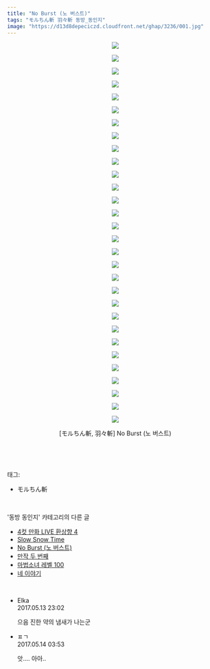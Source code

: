 ```yaml
---
title: "No Burst (노 버스트)"
tags: "モルちん斬 羽々斬 동방_동인지"
image: "https://d13d8depeciczd.cloudfront.net/ghap/3236/001.jpg"
---
```

<div class="article">
<p style="text-align: center; clear: none; float: none;"><img src="{{ site.imgserver12 }}/ghap/3236/001.jpg"/></p>
<p style="text-align: center; clear: none; float: none;"><img src="{{ site.imgserver12 }}/ghap/3236/002.jpg"/></p>
<p style="text-align: center; clear: none; float: none;"><img src="{{ site.imgserver12 }}/ghap/3236/003.jpg"/></p>
<p style="text-align: center; clear: none; float: none;"><img src="{{ site.imgserver12 }}/ghap/3236/004.jpg"/></p>
<p style="text-align: center; clear: none; float: none;"><img src="{{ site.imgserver12 }}/ghap/3236/005.jpg"/></p>
<p style="text-align: center; clear: none; float: none;"><img src="{{ site.imgserver12 }}/ghap/3236/006.jpg"/></p>
<p style="text-align: center; clear: none; float: none;"><img src="{{ site.imgserver12 }}/ghap/3236/007.jpg"/></p>
<p style="text-align: center; clear: none; float: none;"><img src="{{ site.imgserver12 }}/ghap/3236/008.jpg"/></p>
<p style="text-align: center; clear: none; float: none;"><img src="{{ site.imgserver12 }}/ghap/3236/009.jpg"/></p>
<p style="text-align: center; clear: none; float: none;"><img src="{{ site.imgserver12 }}/ghap/3236/010.jpg"/></p>
<p style="text-align: center; clear: none; float: none;"><img src="{{ site.imgserver12 }}/ghap/3236/011.jpg"/></p>
<p style="text-align: center; clear: none; float: none;"><img src="{{ site.imgserver12 }}/ghap/3236/012.jpg"/></p>
<p style="text-align: center; clear: none; float: none;"><img src="{{ site.imgserver12 }}/ghap/3236/013.jpg"/></p>
<p style="text-align: center; clear: none; float: none;"><img src="{{ site.imgserver12 }}/ghap/3236/014.jpg"/></p>
<p style="text-align: center; clear: none; float: none;"><img src="{{ site.imgserver12 }}/ghap/3236/015.jpg"/></p>
<p style="text-align: center; clear: none; float: none;"><img src="{{ site.imgserver12 }}/ghap/3236/016.jpg"/></p>
<p style="text-align: center; clear: none; float: none;"><img src="{{ site.imgserver12 }}/ghap/3236/017.jpg"/></p>
<p style="text-align: center; clear: none; float: none;"><img src="{{ site.imgserver12 }}/ghap/3236/018.jpg"/></p>
<p style="text-align: center; clear: none; float: none;"><img src="{{ site.imgserver12 }}/ghap/3236/019.jpg"/></p>
<p style="text-align: center; clear: none; float: none;"><img src="{{ site.imgserver12 }}/ghap/3236/020.jpg"/></p>
<p style="text-align: center; clear: none; float: none;"><img src="{{ site.imgserver12 }}/ghap/3236/021.jpg"/></p>
<p style="text-align: center; clear: none; float: none;"><img src="{{ site.imgserver12 }}/ghap/3236/022.jpg"/></p>
<p style="text-align: center; clear: none; float: none;"><img src="{{ site.imgserver12 }}/ghap/3236/023.jpg"/></p>
<p style="text-align: center; clear: none; float: none;"><img src="{{ site.imgserver12 }}/ghap/3236/024.jpg"/></p>
<p style="text-align: center; clear: none; float: none;"><img src="{{ site.imgserver12 }}/ghap/3236/025.jpg"/></p>
<p style="text-align: center; clear: none; float: none;"><img src="{{ site.imgserver12 }}/ghap/3236/026.jpg"/></p>
<p style="text-align: center; clear: none; float: none;"><img src="{{ site.imgserver12 }}/ghap/3236/027.jpg"/></p>
<p style="text-align: center; clear: none; float: none;"><img src="{{ site.imgserver12 }}/ghap/3236/028.jpg"/></p>
<p style="text-align: center; clear: none; float: none;"><img src="{{ site.imgserver12 }}/ghap/3236/029.jpg"/></p>
<p style="text-align: center; clear: none; float: none;"><img src="{{ site.imgserver12 }}/ghap/3236/030.jpg"/></p>
<p style="text-align: center; clear: none; float: none;">[モルちん斬, 羽々斬] No Burst (노 버스트)</p>
<p><br/></p>
</div><br/>
<div class="tagTrail">
<p>태그: </p>
<ul>
<li>モルちん斬</li>
</ul>
</div><br/>
<div class="another">
<p>'동방 동인지' 카테고리의 다른 글</p>
<ul>
<li><a href="/ghap_3238">4컷 만화 LIVE 환상향 4</a></li>
<li><a href="/ghap_3237">Slow Snow Time</a></li>
<li><a href="/ghap_3236">No Burst (노 버스트)</a></li>
<li><a href="/ghap_3235">만작 두 번째</a></li>
<li><a href="/ghap_3234">마법소녀 레벨 100</a></li>
<li><a href="/ghap_3231">네 이야기</a></li>
</ul>
</div><br/>
<div class="cb_module cb_fluid">
<div class="cb_wrt cb_profile">
<div class="comment">
<ul>
<li class="cb_thumb_off" id="comment14988253">
<div class="cb_comment_area">
<div class="cb_info_area">
<div class="cb_section">
<span class="cb_nick_name">Elka</span>
</div>
<div class="cb_section">
<span class="cb_date">2017.05.13 23:02 </span>
</div>
</div>
<div class="cb_dsc_comment">
<p class="cb_dsc">
											으음 진한 약의 냄새가 나는군
										</p>
</div>
</div></li>
<li class="cb_thumb_off" id="comment14988386">
<div class="cb_comment_area">
<div class="cb_info_area">
<div class="cb_section">
<span class="cb_nick_name">ㅍㄱ</span>
</div>
<div class="cb_section">
<span class="cb_date">2017.05.14 03:53 </span>
</div>
</div>
<div class="cb_dsc_comment">
<p class="cb_dsc">
											앗.... 아아..
										</p>
</div>
</div></li>
</ul>
</div>
</div><!-- commentList close -->
</div><br/>
